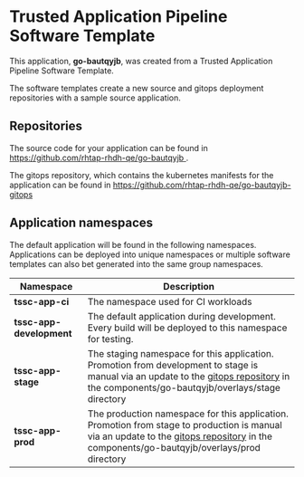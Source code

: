 # Trusted Application Pipeline Software Template

This application, **go-bautqyjb**, was created from a Trusted Application Pipeline Software Template.

The software templates create a new source and gitops deployment repositories with a sample source application. 

## Repositories

The source code for your application can be found in [https://github.com/rhtap-rhdh-qe/go-bautqyjb ](https://github.com/rhtap-rhdh-qe/go-bautqyjb ).
 
The gitops repository, which contains the kubernetes manifests for the application can be found in 
[https://github.com/rhtap-rhdh-qe/go-bautqyjb-gitops ](https://github.com/rhtap-rhdh-qe/go-bautqyjb-gitops ) 

## Application namespaces 

The default application will be found in the following namespaces. Applications can be deployed into unique namespaces or multiple software templates can also bet generated into the same group namespaces.  

|  Namespace   |  Description   |  
| -------- | -------- |
| **tssc-app-ci** | The namespace used for CI workloads |
| **tssc-app-development** | The default application during development. Every build will be deployed to this namespace for testing. |
| **tssc-app-stage** | The staging namespace for this application. Promotion from development to stage is manual via an update to the [gitops repository](https://github.com/rhtap-rhdh-qe/go-bautqyjb-gitops ) in the components/go-bautqyjb/overlays/stage directory |
| **tssc-app-prod** | The production namespace for this application. Promotion from stage to production is manual via an update to the [gitops repository](https://github.com/rhtap-rhdh-qe/go-bautqyjb-gitops ) in the components/go-bautqyjb/overlays/prod directory |
